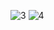 
![3](https://github.com/sorada1111/TorontoRealEstateAPI/assets/52327484/717c7889-e44f-498f-b2fb-fe2ec0bc2b7f)
![4](https://github.com/sorada1111/TorontoRealEstateAPI/assets/52327484/213b1fdb-dcc8-493b-81ad-c4c58b3939a3)
